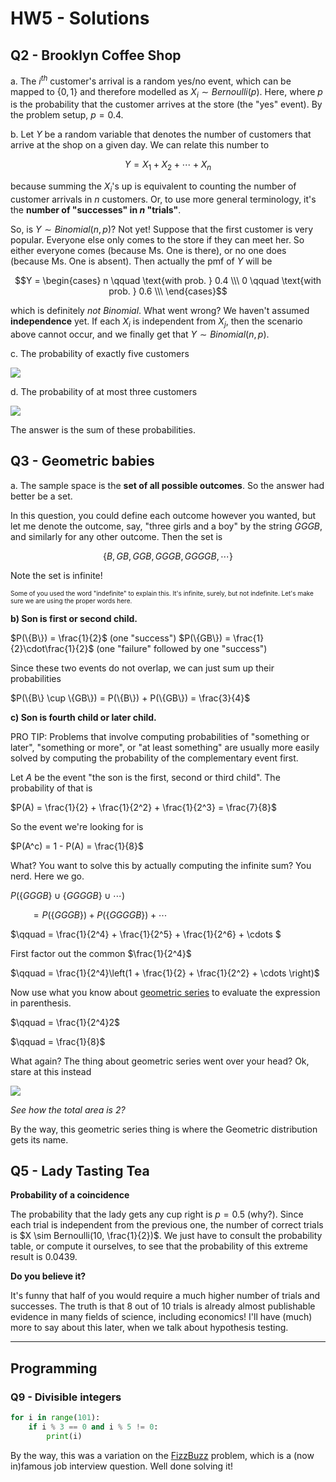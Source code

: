 # HW5 - Solutions 

## Q2 - Brooklyn Coffee Shop

a. The $i^{th}$ customer's arrival is a random yes/no event, which can be mapped to $\{0,1\}$ and therefore modelled as $X_{i} \sim Bernoulli(p)$. Here, where $p$ is the probability that the customer arrives at the store (the "yes" event). By the problem setup, $p = 0.4$.

b. Let $Y$ be a random variable that denotes the number of customers that arrive at the shop on a given day. We can relate this number to 

$$Y = X_{1} + X_2 + \cdots + X_n$$ 

because summing the $X_i$'s up is equivalent to counting the number of customer arrivals in $n$ customers. Or, to use more general terminology, it's the **number of "successes" in $n$ "trials"**.

So, is $Y  \sim Binomial(n,p)$? Not yet! Suppose that the first customer is very popular. Everyone else only comes to the store if they can meet her. So either everyone comes (because Ms. One is there), or no one does (because Ms. One is absent). Then actually the pmf of $Y$ will be 

$$Y = \begin{cases}
n \qquad \text{with prob. } 0.4 \\\
0 \qquad \text{with prob. } 0.6 \\\
\end{cases}$$

which is definitely *not* $Binomial$. What went wrong? We haven't assumed **independence** yet. If each $X_i$ is independent from $X_j$, then the scenario above cannot occur, and we finally get that $Y \sim Binomial(n, p)$.


c. The probability of exactly five customers

<img src="binom1.png">

d. The probability of at most three customers

<img src="binom2.png">

The answer is the sum of these probabilities.



## Q3 - Geometric babies

a. The sample space is the **set of all possible outcomes**. So the answer had better be a set. 

In this question, you could define each outcome however you wanted, but let me denote the outcome, say, "three girls and a boy" by the string $GGGB$, and similarly for any other outcome. Then the set is

$$\{B, GB, GGB, GGGB, GGGGB, \cdots \}$$

Note the set is infinite!

<font size=1>Some of you used the word "indefinite" to explain this. It's infinite, surely, but not indefinite. Let's make sure we are using the proper words here.</font>


<b>b) Son is first or second child.</b>

$P(\{B\}) = \frac{1}{2}$ (one "success")
$P(\{GB\}) = \frac{1}{2}\cdot\frac{1}{2}$ (one "failure" followed by one "success")

Since these two events do not overlap, we can just sum up their probabilities

$P(\{B\} \cup \{GB\}) = P(\{B\}) + P(\{GB\}) = \frac{3}{4}$

<b>c) Son is fourth child or later child.</b>

PRO TIP: Problems that involve computing probabilities of "something or later", "something or more", or "at least something" are usually more easily solved by computing the probability of the complementary event first. 

Let $A$ be the event "the son is the first, second or third child". The probability of that is 

$P(A) = \frac{1}{2} + \frac{1}{2^2} + \frac{1}{2^3} = \frac{7}{8}$

So the event we're looking for is 

$P(A^c) = 1 - P(A) = \frac{1}{8}$

What? You want to solve this by actually computing the infinite sum? You nerd. Here we go. 

$P(\{GGGB\} \cup \{GGGGB\} \cup \cdots)$ 

$\qquad = P(\{GGGB\}) + P(\{GGGGB\}) + \cdots$ 

$\qquad = \frac{1}{2^4} + \frac{1}{2^5} + \frac{1}{2^6} + \cdots $ 

First factor out the common $\frac{1}{2^4}$

$\qquad = \frac{1}{2^4}\left(1 + \frac{1}{2} + \frac{1}{2^2} + \cdots \right)$ 

Now use what you know about <a href="https://en.wikipedia.org/wiki/Geometric_series">geometric series</a> to evaluate the expression in parenthesis.

$\qquad = \frac{1}{2^4}2$

$\qquad = \frac{1}{8}$ 

What again? The thing about geometric series went over your head? Ok, stare at this instead

<img src="series2.png">

*See how the total area is 2?*

By the way, this geometric series thing is where the Geometric distribution gets its name.

## Q5 - Lady Tasting Tea

<b>Probability of a coincidence</b>

The probability that the lady gets any cup right is $p = 0.5$ (why?). Since each trial is independent from the previous one, the number of correct trials is $X \sim Bernoulli(10, \frac{1}{2})$. We just have to consult the probability table, or compute it ourselves, to see that the probability of this extreme result is 0.0439.


<b>Do you believe it?</b>

It's funny that half of you would require a much higher number of trials and successes. The truth is that 8 out of 10 trials is already almost publishable evidence in many fields of science, including economics! I'll have (much) more to say about this later, when we talk about hypothesis testing. 


----

## Programming

### Q9 - Divisible integers

```python
for i in range(101):
    if i % 3 == 0 and i % 5 != 0:
        print(i)
```

By the way, this was a variation on the <a href="https://en.wikipedia.org/wiki/Fizz_buzz#Programming_interviews">FizzBuzz</a> problem, which is a (now in)famous job interview question. Well done solving it!



